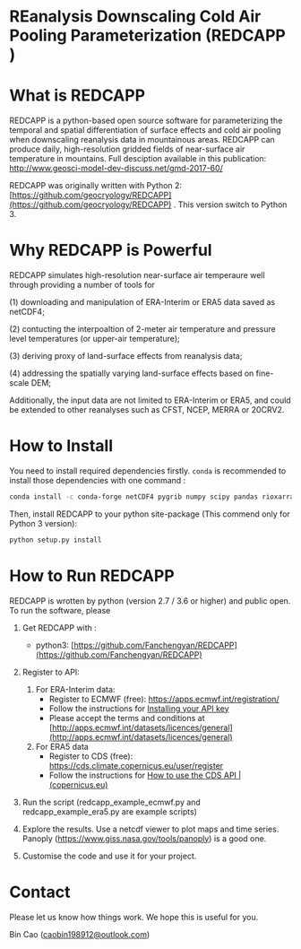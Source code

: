 # REanalysis Downscaling Cold Air Pooling Parameterization (REDCAPP )

# What is REDCAPP

REDCAPP is a python-based open source software for parameterizing the temporal and spatial differentiation of surface effects and cold air pooling when downscaling reanalysis data in mountainous areas. REDCAPP can produce daily, high-resolution gridded fields of near-surface air temperature in mountains.
Full desciption available in this publication: http://www.geosci-model-dev-discuss.net/gmd-2017-60/

REDCAPP was originally written with Python 2:  [https://github.com/geocryology/REDCAPP](https://github.com/geocryology/REDCAPP) . This version switch to Python 3.

# Why REDCAPP is Powerful

REDCAPP simulates high-resolution near-surface air temperaure well through providing a number of tools for

(1) downloading and manipulation of ERA-Interim or ERA5 data saved as netCDF4;

(2) contucting the interpoaltion of 2-meter air temperature and pressure level temperatures (or upper-air temperature);

(3) deriving proxy of land-surface effects from reanalysis data;

(4) addressing the spatially varying land-surface effects based on fine-scale DEM;

Additionally, the input data are not limited to ERA-Interim or ERA5, and could be extended to other reanalyses such as CFST, NCEP, MERRA or 20CRV2.

# How to Install

You need to install required dependencies firstly. `conda` is recommended to install those dependencies with one command :

```bash
conda install -c conda-forge netCDF4 pygrib numpy scipy pandas rioxarray xarray dask ecmwfapi cdsapi -y
```

Then, install REDCAPP to your python site-package (This commend only for Python 3 version):

```bash
python setup.py install
```

# How to Run REDCAPP

REDCAPP is wrotten by python (version 2.7 / 3.6 or higher) and public open. To run the software, please

1. Get REDCAPP with :

   - python3: [https://github.com/Fanchengyan/REDCAPP](https://github.com/Fanchengyan/REDCAPP)
2. Register to API:

   1. For ERA-Interim data:
      - Register to ECMWF (free): https://apps.ecmwf.int/registration/
      - Follow the instructions for [Installing your API key](https://confluence.ecmwf.int/display/WEBAPI/Accessing+ECMWF+data+servers+in+batch#AccessingECMWFdataserversinbatch-key)
      - Please accept the terms and conditions at [http://apps.ecmwf.int/datasets/licences/general](http://apps.ecmwf.int/datasets/licences/general)
   2. For ERA5 data
      - Register to CDS (free): https://cds.climate.copernicus.eu/user/register
      - Follow the instructions for [How to use the CDS API | (copernicus.eu)](https://cds.climate.copernicus.eu/api-how-to)
3. Run the script (redcapp_example_ecmwf.py and redcapp_example_era5.py are example scripts)
4. Explore the results. Use a netcdf viewer to plot maps and time series.
   Panoply (https://www.giss.nasa.gov/tools/panoply) is a good one.
5. Customise the code and use it for your project.

# Contact

Please let us know how things work. We hope this is useful for you.

Bin Cao (caobin198912@outlook.com)
